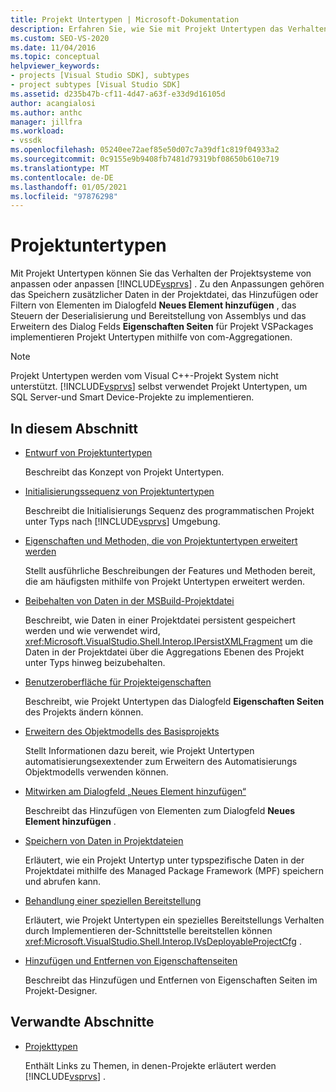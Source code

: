 ```yaml
---
title: Projekt Untertypen | Microsoft-Dokumentation
description: Erfahren Sie, wie Sie mit Projekt Untertypen das Verhalten der Projektsysteme von Visual Studio anpassen können. VSPackages implementieren Projekt Untertypen mithilfe von com-Aggregationen.
ms.custom: SEO-VS-2020
ms.date: 11/04/2016
ms.topic: conceptual
helpviewer_keywords:
- projects [Visual Studio SDK], subtypes
- project subtypes [Visual Studio SDK]
ms.assetid: d235b47b-cf11-4d47-a63f-e33d9d16105d
author: acangialosi
ms.author: anthc
manager: jillfra
ms.workload:
- vssdk
ms.openlocfilehash: 05240ee72aef85e50d07c7a39df1c819f04933a2
ms.sourcegitcommit: 0c9155e9b9408fb7481d79319bf08650b610e719
ms.translationtype: MT
ms.contentlocale: de-DE
ms.lasthandoff: 01/05/2021
ms.locfileid: "97876298"
---
```

# <a name="project-subtypes"></a>Projektuntertypen
Mit Projekt Untertypen können Sie das Verhalten der Projektsysteme von anpassen oder anpassen [!INCLUDE[vsprvs](../../code-quality/includes/vsprvs_md.md)] . Zu den Anpassungen gehören das Speichern zusätzlicher Daten in der Projektdatei, das Hinzufügen oder Filtern von Elementen im Dialogfeld **Neues Element hinzufügen** , das Steuern der Deserialisierung und Bereitstellung von Assemblys und das Erweitern des Dialog Felds **Eigenschaften Seiten** für Projekt VSPackages implementieren Projekt Untertypen mithilfe von com-Aggregationen.

> [!NOTE]
> Projekt Untertypen werden vom Visual C++-Projekt System nicht unterstützt. [!INCLUDE[vsprvs](../../code-quality/includes/vsprvs_md.md)] selbst verwendet Projekt Untertypen, um SQL Server-und Smart Device-Projekte zu implementieren.

## <a name="in-this-section"></a>In diesem Abschnitt

- [Entwurf von Projektuntertypen](../../extensibility/internals/project-subtypes-design.md)

  Beschreibt das Konzept von Projekt Untertypen.

- [Initialisierungssequenz von Projektuntertypen](../../extensibility/internals/initialization-sequence-of-project-subtypes.md)

  Beschreibt die Initialisierungs Sequenz des programmatischen Projekt unter Typs nach [!INCLUDE[vsprvs](../../code-quality/includes/vsprvs_md.md)] Umgebung.

- [Eigenschaften und Methoden, die von Projektuntertypen erweitert werden](../../extensibility/internals/properties-and-methods-extended-by-project-subtypes.md)

  Stellt ausführliche Beschreibungen der Features und Methoden bereit, die am häufigsten mithilfe von Projekt Untertypen erweitert werden.

- [Beibehalten von Daten in der MSBuild-Projektdatei](../../extensibility/internals/persisting-data-in-the-msbuild-project-file.md)

  Beschreibt, wie Daten in einer Projektdatei persistent gespeichert werden und wie verwendet wird, <xref:Microsoft.VisualStudio.Shell.Interop.IPersistXMLFragment> um die Daten in der Projektdatei über die Aggregations Ebenen des Projekt unter Typs hinweg beizubehalten.

- [Benutzeroberfläche für Projekteigenschaften](../../extensibility/internals/project-property-user-interface.md)

  Beschreibt, wie Projekt Untertypen das Dialogfeld **Eigenschaften Seiten** des Projekts ändern können.

- [Erweitern des Objektmodells des Basisprojekts](../../extensibility/internals/extending-the-object-model-of-the-base-project.md)

  Stellt Informationen dazu bereit, wie Projekt Untertypen automatisierungsexextender zum Erweitern des Automatisierungs Objektmodells verwenden können.

- [Mitwirken am Dialogfeld „Neues Element hinzufügen“](../../extensibility/internals/contributing-to-the-add-new-item-dialog-box.md)

  Beschreibt das Hinzufügen von Elementen zum Dialogfeld **Neues Element hinzufügen** .

- [Speichern von Daten in Projektdateien](../../extensibility/saving-data-in-project-files.md)

  Erläutert, wie ein Projekt Untertyp unter typspezifische Daten in der Projektdatei mithilfe des Managed Package Framework (MPF) speichern und abrufen kann.

- [Behandlung einer speziellen Bereitstellung](../../extensibility/internals/handling-specialized-deployment.md)

  Erläutert, wie Projekt Untertypen ein spezielles Bereitstellungs Verhalten durch Implementieren der-Schnittstelle bereitstellen können <xref:Microsoft.VisualStudio.Shell.Interop.IVsDeployableProjectCfg> .

- [Hinzufügen und Entfernen von Eigenschaftenseiten](../../extensibility/adding-and-removing-property-pages.md)

  Beschreibt das Hinzufügen und Entfernen von Eigenschaften Seiten im Projekt-Designer.

## <a name="related-sections"></a>Verwandte Abschnitte

- [Projekttypen](../../extensibility/internals/project-types.md)

  Enthält Links zu Themen, in denen-Projekte erläutert werden [!INCLUDE[vsprvs](../../code-quality/includes/vsprvs_md.md)] .
